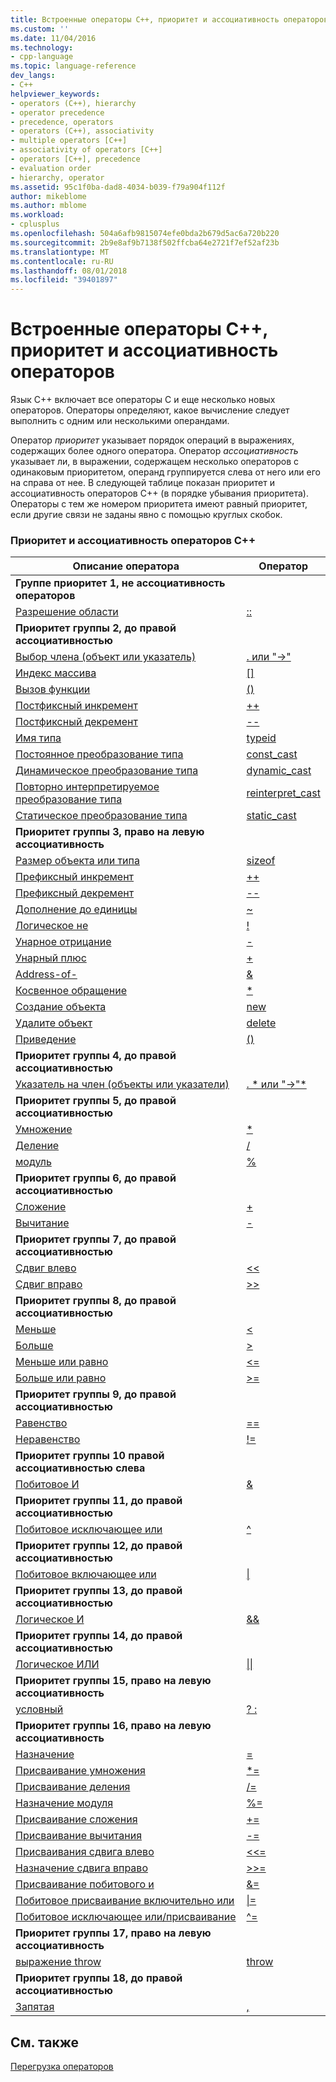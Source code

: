 ```yaml
---
title: Встроенные операторы C++, приоритет и ассоциативность операторов | Документация Майкрософт
ms.custom: ''
ms.date: 11/04/2016
ms.technology:
- cpp-language
ms.topic: language-reference
dev_langs:
- C++
helpviewer_keywords:
- operators (C++), hierarchy
- operator precedence
- precedence, operators
- operators (C++), associativity
- multiple operators [C++]
- associativity of operators [C++]
- operators [C++], precedence
- evaluation order
- hierarchy, operator
ms.assetid: 95c1f0ba-dad8-4034-b039-f79a904f112f
author: mikeblome
ms.author: mblome
ms.workload:
- cplusplus
ms.openlocfilehash: 504a6afb9815074efe0bda2b679d5ac6a720b220
ms.sourcegitcommit: 2b9e8af9b7138f502ffcba64e2721f7ef52af23b
ms.translationtype: MT
ms.contentlocale: ru-RU
ms.lasthandoff: 08/01/2018
ms.locfileid: "39401897"
---
```

# <a name="c-built-in-operators-precedence-and-associativity"></a>Встроенные операторы C++, приоритет и ассоциативность операторов

Язык C++ включает все операторы C и еще несколько новых операторов. Операторы определяют, какое вычисление следует выполнить с одним или несколькими операндами.

Оператор *приоритет* указывает порядок операций в выражениях, содержащих более одного оператора. Оператор *ассоциативность* указывает ли, в выражении, содержащем несколько операторов с одинаковым приоритетом, операнд группируется слева от него или его на справа от нее. В следующей таблице показан приоритет и ассоциативность операторов C++ (в порядке убывания приоритета). Операторы с тем же номером приоритета имеют равный приоритет, если другие связи не заданы явно с помощью круглых скобок.

### <a name="c-operator-precedence-and-associativity"></a>Приоритет и ассоциативность операторов C++

|Описание оператора|Оператор|
|--------------------------|--------------|
|**Группе приоритет 1, не ассоциативность операторов**|
|[Разрешение области](../cpp/scope-resolution-operator.md)|[::](../cpp/scope-resolution-operator.md)|
|**Приоритет группы 2, до правой ассоциативностью**|
|[Выбор члена (объект или указатель)](../cpp/member-access-operators-dot-and.md)|[. или "->"](../cpp/member-access-operators-dot-and.md)|
|[Индекс массива](../cpp/subscript-operator.md)|[&#91;&#93;](../cpp/subscript-operator.md)|
|[Вызов функции](../cpp/function-call-operator-parens.md)|[()](../cpp/function-call-operator-parens.md)|
|[Постфиксный инкремент](../cpp/postfix-increment-and-decrement-operators-increment-and-decrement.md)|[++](../cpp/postfix-increment-and-decrement-operators-increment-and-decrement.md)|
|[Постфиксный декремент](../cpp/postfix-increment-and-decrement-operators-increment-and-decrement.md)|[--](../cpp/postfix-increment-and-decrement-operators-increment-and-decrement.md)|
|[Имя типа](../cpp/typeid-operator.md)|[typeid](../cpp/typeid-operator.md)|
|[Постоянное преобразование типа](../cpp/const-cast-operator.md)|[const_cast](../cpp/const-cast-operator.md)|
|[Динамическое преобразование типа](../cpp/dynamic-cast-operator.md)|[dynamic_cast](../cpp/dynamic-cast-operator.md)|
|[Повторно интерпретируемое преобразование типа](../cpp/reinterpret-cast-operator.md)|[reinterpret_cast](../cpp/reinterpret-cast-operator.md)|
|[Статическое преобразование типа](../cpp/static-cast-operator.md)|[static_cast](../cpp/static-cast-operator.md)|
|**Приоритет группы 3, право на левую ассоциативность**|
|[Размер объекта или типа](../cpp/sizeof-operator.md)|[sizeof](../cpp/sizeof-operator.md)|
|[Префиксный инкремент](../cpp/prefix-increment-and-decrement-operators-increment-and-decrement.md)|[++](../cpp/prefix-increment-and-decrement-operators-increment-and-decrement.md)|
|[Префиксный декремент](../cpp/prefix-increment-and-decrement-operators-increment-and-decrement.md)|[--](../cpp/prefix-increment-and-decrement-operators-increment-and-decrement.md)|
|[Дополнение до единицы](../cpp/one-s-complement-operator-tilde.md)|[~](../cpp/one-s-complement-operator-tilde.md)|
|[Логическое не](../cpp/logical-negation-operator-exclpt.md)|[\!](../cpp/logical-negation-operator-exclpt.md)|
|[Унарное отрицание](../cpp/unary-plus-and-negation-operators-plus-and.md)|[-](../cpp/unary-plus-and-negation-operators-plus-and.md)|
|[Унарный плюс](../cpp/unary-plus-and-negation-operators-plus-and.md)|[+](../cpp/unary-plus-and-negation-operators-plus-and.md)|
|[Address-of-](../cpp/address-of-operator-amp.md)|[&amp;](../cpp/address-of-operator-amp.md)|
|[Косвенное обращение](../cpp/indirection-operator-star.md)|[&#42;](../cpp/indirection-operator-star.md)|
|[Создание объекта](../cpp/new-operator-cpp.md)|[new](../cpp/new-operator-cpp.md)|
|[Удалите объект](../cpp/delete-operator-cpp.md)|[delete](../cpp/delete-operator-cpp.md)|
|[Приведение](../cpp/cast-operator-parens.md)|[()](../cpp/cast-operator-parens.md)|
|**Приоритет группы 4, до правой ассоциативностью**|
|[Указатель на член (объекты или указатели)](../cpp/pointer-to-member-operators-dot-star-and-star.md)|[. &#42; или "->"&#42;](../cpp/pointer-to-member-operators-dot-star-and-star.md)|
|**Приоритет группы 5, до правой ассоциативностью**|
|[Умножение](../cpp/multiplicative-operators-and-the-modulus-operator.md)|[&#42;](../cpp/multiplicative-operators-and-the-modulus-operator.md)|
|[Деление](../cpp/multiplicative-operators-and-the-modulus-operator.md)|[/](../cpp/multiplicative-operators-and-the-modulus-operator.md)|
|[модуль](../cpp/multiplicative-operators-and-the-modulus-operator.md)|[%](../cpp/multiplicative-operators-and-the-modulus-operator.md)|
|**Приоритет группы 6, до правой ассоциативностью**|
|[Сложение](../cpp/additive-operators-plus-and.md)|[+](../cpp/additive-operators-plus-and.md)|
|[Вычитание](../cpp/additive-operators-plus-and.md)|[-](../cpp/additive-operators-plus-and.md)|
|**Приоритет группы 7, до правой ассоциативностью**|
|[Сдвиг влево](../cpp/left-shift-and-right-shift-operators-input-and-output.md)|[<<](../cpp/left-shift-and-right-shift-operators-input-and-output.md)|
|[Сдвиг вправо](../cpp/left-shift-and-right-shift-operators-input-and-output.md)|[>>](../cpp/left-shift-and-right-shift-operators-input-and-output.md)|
|**Приоритет группы 8, до правой ассоциативностью**|
|[Меньше](../cpp/relational-operators-equal-and-equal.md)|[<](../cpp/relational-operators-equal-and-equal.md)|
|[Больше](../cpp/relational-operators-equal-and-equal.md)|[>](../cpp/relational-operators-equal-and-equal.md)|
|[Меньше или равно](../cpp/relational-operators-equal-and-equal.md)|[<=](../cpp/relational-operators-equal-and-equal.md)|
|[Больше или равно](../cpp/relational-operators-equal-and-equal.md)|[>=](../cpp/relational-operators-equal-and-equal.md)|
|**Приоритет группы 9, до правой ассоциативностью**|
|[Равенство](../cpp/equality-operators-equal-equal-and-exclpt-equal.md)|[==](../cpp/equality-operators-equal-equal-and-exclpt-equal.md)|
|[Неравенство](../cpp/equality-operators-equal-equal-and-exclpt-equal.md)|[\!=](../cpp/equality-operators-equal-equal-and-exclpt-equal.md)|
|**Приоритет группы 10 правой ассоциативностью слева**|
|[Побитовое И](../cpp/bitwise-and-operator-amp.md)|[&amp;](../cpp/bitwise-and-operator-amp.md)|
|**Приоритет группы 11, до правой ассоциативностью**|
|[Побитовое исключающее или](../cpp/bitwise-exclusive-or-operator-hat.md)|[^](../cpp/bitwise-exclusive-or-operator-hat.md)|
|**Приоритет группы 12, до правой ассоциативностью**|
|[Побитовое включающее или](../cpp/bitwise-inclusive-or-operator-pipe.md)|[&#124;](../cpp/bitwise-inclusive-or-operator-pipe.md)|
|**Приоритет группы 13, до правой ассоциативностью**|
|[Логическое И](../cpp/logical-and-operator-amp-amp.md)|[&amp;&amp;](../cpp/logical-and-operator-amp-amp.md)|
|**Приоритет группы 14, до правой ассоциативностью**|
|[Логическое ИЛИ](../cpp/logical-or-operator-pipe-pipe.md)|[&#124;&#124;](../cpp/logical-or-operator-pipe-pipe.md)|
|**Приоритет группы 15, право на левую ассоциативность**|
|[условный](../cpp/conditional-operator-q.md)|[? :](../cpp/conditional-operator-q.md)|
|**Приоритет группы 16, право на левую ассоциативность**|
|[Назначение](../cpp/assignment-operators.md)|[=](../cpp/assignment-operators.md)|
|[Присваивание умножения](../cpp/assignment-operators.md)|[&#42;=](../cpp/assignment-operators.md)|
|[Присваивание деления](../cpp/assignment-operators.md)|[/=](../cpp/assignment-operators.md)|
|[Назначение модуля](../cpp/assignment-operators.md)|[%=](../cpp/assignment-operators.md)|
|[Присваивание сложения](../cpp/assignment-operators.md)|[+=](../cpp/assignment-operators.md)|
|[Присваивание вычитания](../cpp/assignment-operators.md)|[-=](../cpp/assignment-operators.md)|
|[Присваивания сдвига влево](../cpp/assignment-operators.md)|[<<=](../cpp/assignment-operators.md)|
|[Назначение сдвига вправо](../cpp/assignment-operators.md)|[>>=](../cpp/assignment-operators.md)|
|[Присваивание побитового и](../cpp/assignment-operators.md)|[&amp;=](../cpp/assignment-operators.md)|
|[Побитовое присваивание включительно или](../cpp/assignment-operators.md)|[&#124;=](../cpp/assignment-operators.md)|
|[Побитовое исключающее или/присваивание](../cpp/assignment-operators.md)|[^=](../cpp/assignment-operators.md)|
|**Приоритет группы 17, право на левую ассоциативность**|
|[выражение throw](../cpp/try-throw-and-catch-statements-cpp.md)|[throw](../cpp/try-throw-and-catch-statements-cpp.md)|
|**Приоритет группы 18, до правой ассоциативностью**|
|[Запятая](../cpp/comma-operator.md)|[,](../cpp/comma-operator.md)|

## <a name="see-also"></a>См. также
 [Перегрузка операторов](operator-overloading.md)